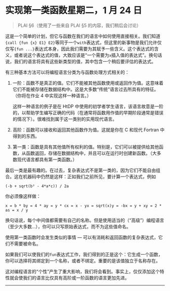 # 实现第一类函数星期二，1 月 24 日

> PLAI §6（使用了一些来自 PLAI §5 的内容，我们稍后会讨论）

这是一个简单的计划，但它与函数在我们的语言中如何使用直接相关。我们知道`{call {fun {x} E1} E2}`等同于一个`with`表达式，但这里的新事物是我们允许仅仅写`{fun ...}`表达式本身，因此我们需要为其赋予一些含义。这个表达式的含义，或者说这个表达式的值，大致应该是“一个需要为`x`插入值的表达式”。换句话说，我们的语言将具有这些新类型的值，其中包含一个稍后要评估的表达式。

有三种基本方法可以将编程语言分类为与函数处理方式相关的：

1.  一阶：函数不是真正的值。它们不能被其他函数使用或返回作为值。这意味着它们不能被存储在数据结构中。这是大多数“传统”语言过去所具有的特征。（你将在作业 4 中实现这样一种语言。）

    这样一种语言的例子是在 HtDP 中使用的初学者学生语言，该语言故意是一阶的，以帮助学生编写正确的代码（在通常将函数用作值的早期阶段通常是错误的情况下）。很难找到属于这一类别的实用现代语言。

1.  高阶：函数可以接收和返回其他函数作为值。这就是你在 C 和现代 Fortran 中得到的东西。

1.  第一类：函数是具有其他值所有权利的值。特别是，它们可以被提供给其他函数，从函数返回，存储在数据结构中，并且可以在运行时创建新函数。（大多数现代语言都具有第一类函数。）

最后一类是最有趣的。在过去，复杂表达式不是第一类的，因为它们不能自由组合。这在机器码中仍然是这样：正如我们之前所见，要计算一个表达式，例如

```
(-b + sqrt(b² - 4*a*c)) / 2a
```

你必须像这样做：

```
x = b * by = 4 * ay = y * cx = x - yx = sqrt(x)y = -bx = y + xy = 2 * as = x / y
```

换句话说，每个中间值都需要有自己的名称。但是使用适当的（“高级”）编程语言（至少大多数…），你可以只写原始表达式，而不为这些值命名。

使用第一类函数时会发生类似的事情 — 可以有消耗和返回函数的复杂表达式，它们不需要被命名。

如果我们可以使我们的`fun`表达式工作，我们得到的正是这个：它生成一个函数，你可以选择将其绑定到一个名称，或者不绑定。重要的是该值独立于名称存在。

这对编程语言的“个性”产生了重大影响，我们将会看到。事实上，仅仅添加这个特性就会使我们的语言比仅具有高阶或一阶函数的语言更加先进。

* * *
